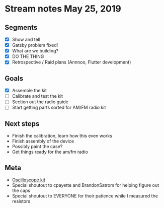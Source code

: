 # Stream notes May 25, 2019

## Segments

- [x] Show and tell
- [x] Gatsby problem fixed!
- [x] What are we building?
- [x] DO THE THING
- [x] Retrospective / Raid plans (Annnoo, Flutter development)

## Goals

- [x] Assemble the kit
- [ ] Calibrate and test the kit
- [ ] Section out the radio guide
- [ ] Start getting parts sorted for AM/FM radio kit

## Next steps

- Finish the calibration, learn how this even works
- Finish assembly of the device
- Possibly paint the case?
- Get things ready for the am/fm radio

## Meta

- [Oscilloscope kit](https://www.amazon.com/gp/product/B01N6PUX70)
- Special shoutout to cpayette and BrandonSatrom for helping figure out the caps
- Special shoutout to EVERYONE for their patience while I measured the resistors
